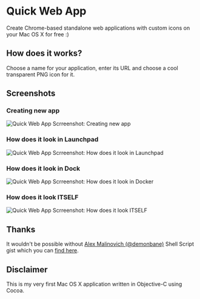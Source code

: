 # Quick Web App
Create Chrome-based standalone web applications with custom icons on your Mac OS X for free :)

## How does it works?

Choose a name for your application, enter its URL and choose a cool transparent PNG icon for it.

## Screenshots

### Creating new app

![Quick Web App Scrreenshot: Creating new app](http://i61.tinypic.com/24pgao7.png)

### How does it look in Launchpad

![Quick Web App Scrreenshot: How does it look in Launchpad](http://i59.tinypic.com/5bux3s.png)

### How does it look in Dock

![Quick Web App Scrreenshot: How does it look in Docker](http://i61.tinypic.com/4uukhy.png)

### How does it look ITSELF

![Quick Web App Scrreenshot: How does it look ITSELF](http://i62.tinypic.com/2819eky.png)

## Thanks

It wouldn't be possible without [Alex Malinovich (@demonbane)](https://github.com/demonbane) Shell Script gist which you can [find here](https://gist.github.com/demonbane/1065791).

## Disclaimer

This is my very first Mac OS X application written in Objective-C using Cocoa.
